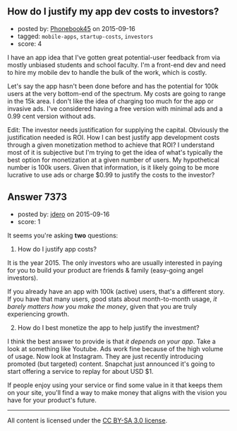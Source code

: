 ## How do I justify my app dev costs to investors?

- posted by: [Phonebook45](https://stackexchange.com/users/6768094/phonebook45) on 2015-09-16
- tagged: `mobile-apps`, `startup-costs`, `investors`
- score: 4

I have an app idea that I've gotten great potential-user feedback from via mostly unbiased students and school faculty. I'm a front-end dev and need to hire my mobile dev to handle the bulk of the work, which is costly.


Let's say the app hasn't been done before and has the potential for 100k users at the very bottom-end of the spectrum. My costs are going to range in the 15k area. I don't like the idea of charging too much for the app or invasive ads. I've considered having a free version with minimal ads and a 0.99 cent version without ads. 

Edit: The investor needs justification for supplying the capital. Obviously the justification needed is ROI. How I can best justify app development costs through a given monetization method to achieve that ROI? I understand most of it is subjective but I'm trying to get the idea of what's typically the best option for monetization at a given number of users. My hypothetical number is 100k users. Given that information, is it likely going to be more lucrative to use ads or charge $0.99 to justify the costs to the investor?


## Answer 7373

- posted by: [jdero](https://stackexchange.com/users/1972448/jdero) on 2015-09-16
- score: 1

It seems you're asking **two** questions:

1. How do I justify app costs?

It is the year 2015. The only investors who are usually interested in paying for you to build your product are friends & family (easy-going angel investors).

If you already have an app with 100k (active) users, that's a different story. If you have that many users, good stats about month-to-month usage, *it barely matters how you make the money*, given that you are truly experiencing growth.

2. How do I best monetize the app to help justify the investment?

I think the best answer to provide is that *it depends on your app*. Take a look at something like Youtube. Ads work fine because of the high volume of usage. Now look at Instagram. They are just recently introducing promoted (but targeted) content. Snapchat just announced it's going to start offering a service to replay for about USD $1.

If people enjoy using your service or find some value in it that keeps them on your site, you'll find a way to make money that aligns with the vision you have for your product's future.



---

All content is licensed under the [CC BY-SA 3.0 license](https://creativecommons.org/licenses/by-sa/3.0/).
